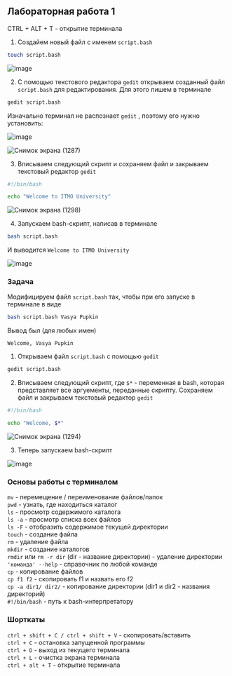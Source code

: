 ## Лабораторная работа 1

CTRL + ALT + T - открытие терминала

1. Создайем новый файл с именем `script.bash`

```bash
touch script.bash
```

![image](https://github.com/user-attachments/assets/1117571a-f63e-4b33-9a0c-ad93a4e10d5a)


2. С помощью текстового редактора `gedit` открываем созданный файл `script.bash` для редактирования. Для этого пишем в терминале

```bash
gedit script.bash
```
Изначально терминал не распознает `gedit` , поэтому его нужно установить:

![image](https://github.com/user-attachments/assets/1497367e-391d-4a59-9b47-bc4560a318ae)

![Снимок экрана (1287)](https://github.com/user-attachments/assets/4bc7df29-6c3f-464a-8bb0-eccd87f5fe77)


3. Вписываем следующий скрипт и сохраняем файл и закрываем текстовый редактор `gedit`

```bash
#!/bin/bash

echo "Welcome to ITMO University"
```

![Снимок экрана (1298)](https://github.com/user-attachments/assets/bd263d21-a30d-4e04-b73f-b93f692ac3a3)


4. Запускаем bash-скрипт, написав в терминале

```bash
bash script.bash
```
И выводится `Welcome to ITMO University`

![image](https://github.com/user-attachments/assets/b1bd8485-1fa3-495d-9ad8-640a0999ea5b)

### Задача

Модифицируем файл `script.bash` так, чтобы при его запуске в терминале в виде

```bash
bash script.bash Vasya Pupkin
```

Вывод был (для любых имен)

`Welcome, Vasya Pupkin`

1. Открываем файл `script.bash` с помощью `gedit`

```bash
gedit script.bash
```

2. Вписываем следующий скрипт, где `$*` - переменная в bash, которая представляет все аргуементы, переданные скрипту. Сохраняем файл и закрываем текстовый редактор `gedit`

```bash
#!/bin/bash

echo "Welcome, $*"
```

![Снимок экрана (1294)](https://github.com/user-attachments/assets/3a08bf23-9cc9-4f5d-a0fe-72ea9387f847)

3. Теперь запускаем bash-скрипт

![image](https://github.com/user-attachments/assets/540d6dcc-d902-4c99-864a-408022f21a61)



### Основы работы с терминалом  
  
`mv` - перемещение / переименование файлов/папок  
`pwd` - узнать, где находиться каталог  
`ls` - просмотр содержимого каталога  
`ls -a` - просмотр списка всех файлов  
`ls -F` - отобразить содержимое текущей директории  
`touch` - создание файла  
`rm` - удаление файла  
`mkdir` - создание каталогов  
`rmdir` или `rm -r dir` (dir - название директории) - удаление директории  
`'команда' --help` - справочник по любой команде  
`cp` - копирование файлов  
`cp f1 f2` - скопировать f1 и назвать его f2  
`cp -a dir1/ dir2/` - копирование директории (dir1 и dir2 - названия директорий)  
`#!/bin/bash` - путь к bash-интерпретатору  
  
### Шорткаты  
  
`ctrl + shift + C / ctrl + shift + V` - скопировать/вставить  
`ctrl + C` - остановка запущенной программы  
`ctrl + D` - выход из текущего терминала  
`ctrl + L` - очистка экрана терминала  
`ctrl + alt + T` - открытие терминала  
